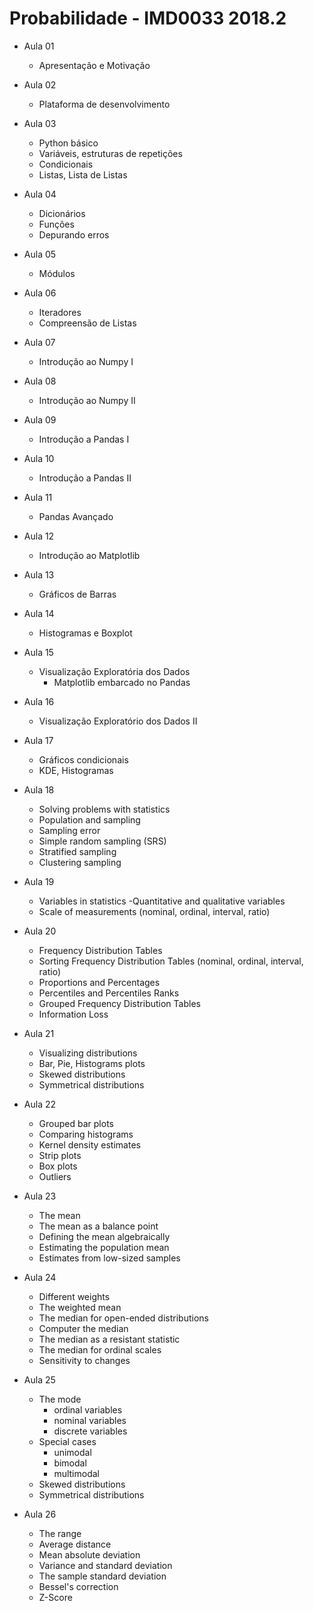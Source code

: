 # Probabilidade - IMD0033 2018.2

- Aula 01 
    - Apresentação e Motivação
- Aula 02
    - Plataforma de desenvolvimento
- Aula 03
    - Python básico 
    - Variáveis, estruturas de repetições
    - Condicionais
    - Listas, Lista de Listas
- Aula 04
    - Dicionários
    - Funções
    - Depurando erros
- Aula 05
	- Módulos
- Aula 06
	- Iteradores 
	- Compreensão de Listas
- Aula 07
	- Introdução ao Numpy I
- Aula 08
	- Introdução ao Numpy II
- Aula 09
	- Introdução a Pandas I
- Aula 10
	- Introdução a Pandas II
- Aula 11
	- Pandas Avançado
- Aula 12
	- Introdução ao Matplotlib
- Aula 13
	- Gráficos de Barras
- Aula 14
	- Histogramas e Boxplot
- Aula 15
	- Visualização Exploratória dos Dados
        - Matplotlib embarcado no Pandas
- Aula 16
	- Visualização Exploratório dos Dados II
- Aula 17
	- Gráficos condicionais
	- KDE, Histogramas
- Aula 18
	- Solving problems with statistics
	- Population and sampling
	- Sampling error
	- Simple random sampling (SRS)
	- Stratified sampling
	- Clustering sampling
- Aula 19
	- Variables in statistics
	-Quantitative and qualitative variables
	- Scale of measurements (nominal, ordinal, interval, ratio)

- Aula 20
	- Frequency Distribution Tables
	- Sorting Frequency Distribution Tables (nominal, ordinal, interval, ratio)
	- Proportions and Percentages
	- Percentiles and Percentiles Ranks
	- Grouped Frequency Distribution Tables
	- Information Loss
- Aula 21
	- Visualizing distributions
	- Bar, Pie, Histograms plots
	- Skewed distributions
	- Symmetrical distributions
- Aula 22
	- Grouped bar plots
	- Comparing histograms
	- Kernel density estimates
	- Strip plots
	- Box plots
	- Outliers
- Aula 23
	- The mean
	- The mean as a balance point
	- Defining the mean algebraically
	- Estimating the population mean
	- Estimates from low-sized samples
- Aula 24
	- Different weights
	- The weighted mean
	- The median for open-ended distributions
	- Computer the median
	- The median as a resistant statistic
	- The median for ordinal scales
	- Sensitivity to changes
- Aula 25
	- The mode
		- ordinal variables
		- nominal variables
		- discrete variables
	- Special cases
		- unimodal
		- bimodal
		- multimodal
	- Skewed distributions
	- Symmetrical distributions
- Aula 26
	- The range
	- Average distance
	- Mean absolute deviation
	- Variance and standard deviation
	- The sample standard deviation
	- Bessel's correction
	- Z-Score





